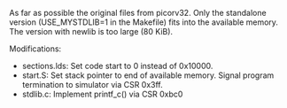 As far as possible the original files from picorv32.
Only the standalone version (USE_MYSTDLIB=1 in the Makefile) fits into the
available memory. The version with newlib is too large (80 KiB).

Modifications:
  * sections.lds:
    Set code start to 0 instead of 0x10000.
  * start.S: 
    Set stack pointer to end of available memory.
    Signal program termination to simulator via CSR 0x3ff.
  * stdlib.c:
    Implement printf_c() via CSR 0xbc0
